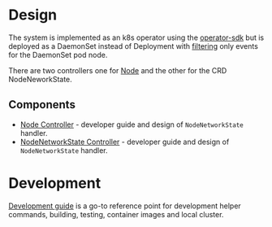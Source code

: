 # Design

The system is implemented as an k8s operator using the [operator-sdk](https://github.com/operator-framework/operator-sdk)
but is deployed as a DaemonSet instead of Deployment with [filtering](https://github.com/operator-framework/operator-sdk/blob/master/doc/user/event-filtering.md) only events for the DaemonSet pod node.

There are two controllers one for [Node](https://godoc.org/k8s.io/api/core/v1#Node)
and the other for the CRD NodeNeworkState.

## Components

- [Node Controller](developer-guide-state.md) - developer guide and design of `NodeNetworkState` handler.
- [NodeNetworkState Controller](developer-guide-node.md) - developer guide and design of `NodeNetworkState` handler.

# Development

[Development guide](developer-guide-commands.md) is a go-to reference point for
development helper commands, building, testing, container images and local
cluster.
